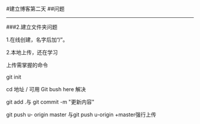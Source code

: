 #建立博客第二天##问题***###2.建立文件夹问题1.在线创建，名字后加“/”。2.本地上传，还在学习上传需掌握的命令git initcd 地址  / 可用 Git bush here 解决git add .与 git commit -m "更新内容"git push u- origin master 与git push u-origin +master强行上传